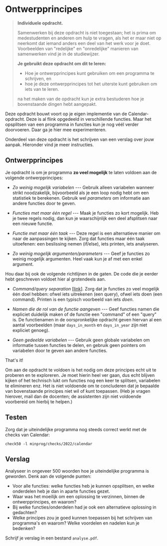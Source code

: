 # Ontwerpprincipes

> **Individuele opdracht.**
>
> Samenwerken bij deze opdracht is niet toegestaan; het is prima om medestudenten en anderen om hulp te vragen, als het er maar niet op neerkomt dat iemand anders een deel van het werk voor je doet. Voorbeelden van "redelijke" en "onredelijke" manieren van samenwerken vind je in de studiewijzer.
>
> **Je gebruikt deze opdracht om dit te leren:**
>
> - Hoe je ontwerpprincipes kunt gebruiken om een programma te schrijven, en
> - hoe je deze ontwerpprincipes tot het uiterste kunt gebruiken om iets van te leren.
>
> na het maken van de opdracht kun je extra bestuderen hoe je bovenstaande dingen hebt aangepakt.

Deze opdracht bouwt voort op je eigen implementie van de Calendar-opdracht. Deze is al flink opgedeeld in verschillende functies. Maar het opsplitsen van een programma in functies kun je nog véél verder doorvoeren. Daar ga je hier mee experimenteren.

Onderdeel van deze opdracht is het schrijven van een verslag over jouw aanpak. Hieronder vind je meer instructies.

## Ontwerpprincipes

Je opdracht is om je programma **zo veel mogelijk** te laten voldoen aan de volgende ontwerpprincipes:

- _Zo weinig mogelijk variabelen_ --- Gebruik alleen variabelen wanneer strikt noodzakelijk, bijvoorbeeld als je een loop nodig hebt om een statistiek te berekenen. Gebruik wel _parameters_ om informatie aan andere functies door te geven.

- _Functies met maar één regel_ --- Maak je functies zo kort mogelijk. Heb je twee regels nodig, dan kun je waarschijnlijk een deel afsplitsen naar een nieuwe functie.

- _Functie met maar één taak_ --- Deze regel is een alternatieve manier om naar de aanpassingen te kijken. Zorg dat functies maar één taak uitoefenen: een beslissing nemen (if/else), iets printen, iets analyseren.

- _Zo weinig mogelijk argumenten/parameters_ --- Geef je functies zo weinig mogelijk argumenten. Heel vaak kun je af met een enkel argument.

Hou daar bij ook de volgende richtlijnen in de gaten. De code die je eerder hebt geschreven voldoet hier al grotendeels aan.

- _Command/query separation_ [[link](https://martinfowler.com/bliki/CommandQuerySeparation.html)]. Zorg dat je functies zo veel mogelijk één doel hebben: ofwel iets uitrekenen (een query), ofwel iets doen (een command). Printen is een typisch voorbeeld van iets _doen_.

- _Namen die de rol van de functie aangeven_ --- Geef functies namen die expliciet duidelijk maken of de functie een "command" of een "query" is. De functienamen in de oorspronkelijke opdracht geven hiervan al een aantal voorbeelden (maar `days_in_month` en `days_in_year` zijn niet expliciet genoeg).

- _Geen gedeelde variabelen_ --- Gebruik geen globale variabelen om informatie tussen functies te delen, en gebruik geen pointers om variabelen door te geven aan andere functies.

That's it!

Om aan de opdracht te voldoen is het nodig om deze principes echt uit te proberen en te exploreren. Je moet hierin heel ver gaan, dus echt blijven kijken of het technisch lukt om functies nog een keer te splitsen, variabelen te elimineren enz. Het is niet voldoende om te concluderen dat je bepaalde van bovenstaande principes niet wil of kunt toepassen. (Heb je vragen hierover, mail dan de docenten; de assistenten zijn niet voldoende voorbereid om hierbij te helpen.)

## Testen

Zorg dat je uiteindelijke programma nog steeds correct werkt met de checks van Calendar:

    check50 -l minprog/checks/2022/calendar

## Verslag

Analyseer in ongeveer 500 woorden hoe je uiteindelijke programma is geworden. Denk aan de volgende punten:

- Voor alle functies: welke functies heb je kunnen opsplitsen, en welke onderdelen heb je dan in aparte functies gezet.
- Waar was het moeilijk om een oplossing te verzinnen, binnen de ontwerpprincipes, en waarom?
- Bij welke functies/onderdelen had je ook een alternatieve oplossing in gedachten?
- Welke principes zou je goed kunnen toepassen bij het schrijven van programma's en waarom? Welke voordelen en nadelen kun je bedenken?

Schrijf je verslag in een bestand `analyse.pdf`.
